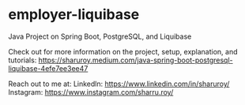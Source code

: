 # employer-liquibase
Java Project on Spring Boot, PostgreSQL, and Liquibase

Check out for more information on the project, setup, explanation, and tutorials:
https://sharuroy.medium.com/java-spring-boot-postgresql-liquibase-4efe7ee3ee47

Reach out to me at: 
Linkedln: https://www.linkedin.com/in/sharuroy/ 
Instagram: https://www.instagram.com/sharru.roy/
